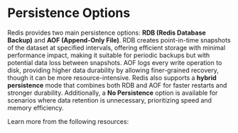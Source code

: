 # Persistence Options

Redis provides two main persistence options: **RDB (Redis Database Backup)** and **AOF (Append-Only File)**. RDB creates point-in-time snapshots of the dataset at specified intervals, offering efficient storage with minimal performance impact, making it suitable for periodic backups but with potential data loss between snapshots. AOF logs every write operation to disk, providing higher data durability by allowing finer-grained recovery, though it can be more resource-intensive. Redis also supports a **hybrid persistence** mode that combines both RDB and AOF for faster restarts and stronger durability. Additionally, a **No Persistence** option is available for scenarios where data retention is unnecessary, prioritizing speed and memory efficiency.

Learn more from the following resources:

